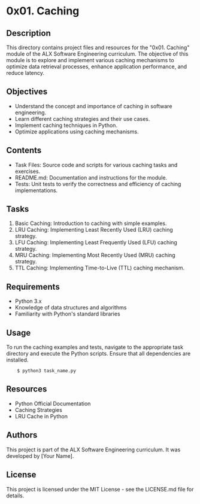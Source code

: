  # 0x01. Caching

## Description

This directory contains project files and resources for the "0x01. Caching" module of the ALX Software Engineering curriculum. The objective of this module is to explore and implement various caching mechanisms to optimize data retrieval processes, enhance application performance, and reduce latency.

## Objectives

- Understand the concept and importance of caching in software engineering.
- Learn different caching strategies and their use cases.
- Implement caching techniques in Python.
- Optimize applications using caching mechanisms.

## Contents

- Task Files: Source code and scripts for various caching tasks and exercises.
- README.md: Documentation and instructions for the module.
- Tests: Unit tests to verify the correctness and efficiency of caching implementations.

## Tasks

1. Basic Caching: Introduction to caching with simple examples.
2. LRU Caching: Implementing Least Recently Used (LRU) caching strategy.
3. LFU Caching: Implementing Least Frequently Used (LFU) caching strategy.
4. MRU Caching: Implementing Most Recently Used (MRU) caching strategy.
5. TTL Caching: Implementing Time-to-Live (TTL) caching mechanism.

## Requirements

- Python 3.x
- Knowledge of data structures and algorithms
- Familiarity with Python's standard libraries

## Usage

To run the caching examples and tests, navigate to the appropriate task directory and execute the Python scripts. Ensure that all dependencies are installed.
         
        $ python3 task_name.py

## Resources

- Python Official Documentation
- Caching Strategies
- LRU Cache in Python

## Authors

This project is part of the ALX Software Engineering curriculum. It was developed by [Your Name].

## License

This project is licensed under the MIT License - see the LICENSE.md file for details.
